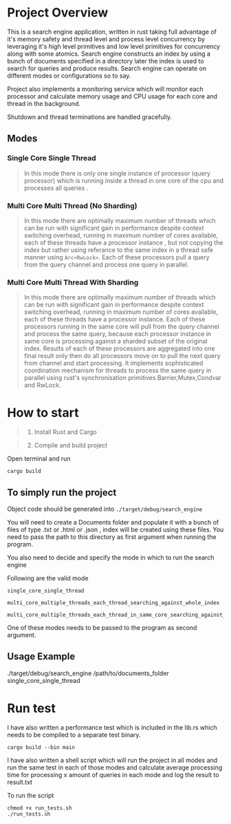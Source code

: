 # Project Overview
This is a search engine application, written in rust taking full advantage of it's memory safety and thread level and process level concurrency by leveraging it's high level primitives and low level primitives for concurrency along with some atomics.
Search engine constructs an index by using a bunch of documents specified in a directory later the index is used to search for queries and produce results.
Search engine can operate on different modes or configurations so to say.

Project also implements a monitoring service which will monitor each processor and calculate memory usage and CPU usage for each core and thread in the background.

Shutdown and thread terminations are handled gracefully.

## Modes
### Single Core Single Thread

>In this mode there is only one single instance of processor (query processor) which is running inside a thread in one core of the cpu and processes all queries .

### Multi Core Multi Thread (No Sharding)

>In this mode there are optimally maximum number of threads which can be run with significant gain in performance despite context switching overhead, running in maximum number of cores available, each of these threads have a processor instance , but not copying the index but rather using referance to the same index in a thread safe manner using `Arc<RwLock>`. 
Each of these processors pull a query from the query channel and process one query in parallel.

### Multi Core Multi Thread With Sharding

> In this mode there are optimally maximum number of threads which can be run with significant gain in performance despite context switching overhead, running in maximum number of cores available, each of these threads have a processor instance. Each of these processors running in the same core will pull from the query channel and process the same query, because each processor instance in same core is processing against a sharded subset of the original index. Results of each of these processors are aggregated into one final result only then do all processors move on to pull the next query from channel and start processing. It implements sophisticated coordination mechanism for threads to process the same query in parallel using rust's synchronisation primitives Barrier,Mutex,Condvar and RwLock.

# How to start

>1. Install Rust and Cargo

>2. Compile and build project

Open terminal and run 

```
cargo build
```

## To simply run the project

Object code should be generated into `./target/debug/search_engine`

You will need to create a Documents folder and populate it with a bunch of files of type .txt or .html or .json , index will be created using these files. You need to pass the path to this directory as first argument when running the program.

You also need to decide and specify the mode in which to run the search engine

Following are the valid mode


```
single_core_single_thread
```
```
multi_core_multiple_threads_each_thread_searching_against_whole_index
```

```
multi_core_multiple_threads_each_thread_in_same_core_searching_against_single_sharded_subset_of_index
```
 One of these modes needs to be passed to the program as second argument.
## Usage Example
./target/debug/search_engine /path/to/documents_folder single_core_single_thread

# Run test

I have also written a performance test which is included in the lib.rs which needs to be compiled to a separate test binary.

```
cargo build --bin main
```

I have also written a shell script which will run the project in all modes and run the same test in each of those modes and calculate average processing time for processing x amount of queries in each mode and log the result to result.txt 

To run the script 

```
chmod +x run_tests.sh
./run_tests.sh
```